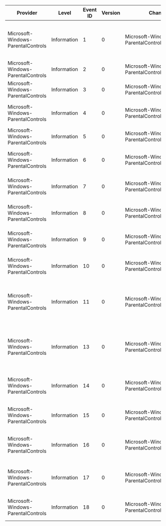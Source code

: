 Provider                            |  Level        |  Event ID  |  Version  |  Channel                                         |  Task                  |  Opcode  |  Keyword         |  Message
------------------------------------|---------------|------------|-----------|--------------------------------------------------|------------------------|----------|------------------|--------------------------------------------------------------------------
Microsoft-Windows-ParentalControls  |  Information  |  1         |  0        |  Microsoft-Windows-ParentalControls/Operational  |  SettingChange         |  Modify  |  WPC             |  A Setting changed inside of the parental controls settings
Microsoft-Windows-ParentalControls  |  Information  |  2         |  0        |  Microsoft-Windows-ParentalControls/Operational  |  GameStart             |  Launch  |  WPC ThirdParty  |  Generated when a game is run
Microsoft-Windows-ParentalControls  |  Information  |  3         |  0        |  Microsoft-Windows-ParentalControls/Operational  |  UrlVisit              |  Web     |  WPC             |  Generated when a URL is visited
Microsoft-Windows-ParentalControls  |  Information  |  4         |  0        |  Microsoft-Windows-ParentalControls/Operational  |  EmailReceived         |  Launch  |  WPC ThirdParty  |  Generated with an Email is Received
Microsoft-Windows-ParentalControls  |  Information  |  5         |  0        |  Microsoft-Windows-ParentalControls/Operational  |  EmailSent             |  Launch  |  WPC ThirdParty  |  Generated with an Email is Sent
Microsoft-Windows-ParentalControls  |  Information  |  6         |  0        |  Microsoft-Windows-ParentalControls/Operational  |  MediaPlayback         |  Launch  |  WPC ThirdParty  |  Generated when some media is played
Microsoft-Windows-ParentalControls  |  Information  |  7         |  0        |  Microsoft-Windows-ParentalControls/Operational  |  IMInvitation          |  Launch  |  WPC ThirdParty  |  Generated when an IM Invitiation is sent
Microsoft-Windows-ParentalControls  |  Information  |  8         |  0        |  Microsoft-Windows-ParentalControls/Operational  |  IMJoin                |  Launch  |  WPC ThirdParty  |  Generated when a user Joins an IM conversation
Microsoft-Windows-ParentalControls  |  Information  |  9         |  0        |  Microsoft-Windows-ParentalControls/Operational  |  IMLeave               |  Launch  |  WPC ThirdParty  |  Generated when a user leaves an IM conversation
Microsoft-Windows-ParentalControls  |  Information  |  10        |  0        |  Microsoft-Windows-ParentalControls/Operational  |  FileDownload          |  Web     |  WPC ThirdParty  |  Generated when a user downloads a file
Microsoft-Windows-ParentalControls  |  Information  |  11        |  0        |  Microsoft-Windows-ParentalControls/Operational  |  IMFeature             |  Launch  |  WPC ThirdParty  |  Generated when one of the IM features is used; like web chat; audio
Microsoft-Windows-ParentalControls  |  Information  |  13        |  0        |  Microsoft-Windows-ParentalControls/Operational  |  Custom                |  System  |  WPC ThirdParty  |  Generated by external apps that want to log parental control information
Microsoft-Windows-ParentalControls  |  Information  |  14        |  0        |  Microsoft-Windows-ParentalControls/Operational  |  EmailContact          |  Launch  |  WPC ThirdParty  |  Generated when an email contact is changed
Microsoft-Windows-ParentalControls  |  Information  |  15        |  0        |  Microsoft-Windows-ParentalControls/Operational  |  IMContact             |  Launch  |  WPC ThirdParty  |  Generated when an IM contact is changed
Microsoft-Windows-ParentalControls  |  Information  |  16        |  0        |  Microsoft-Windows-ParentalControls/Operational  |  Application Blocked   |  Launch  |  WPC             |  Generated when an application is blocked from running
Microsoft-Windows-ParentalControls  |  Information  |  17        |  0        |  Microsoft-Windows-ParentalControls/Operational  |  Application Override  |  Launch  |  WPC             |  Generated when an application override is requested
Microsoft-Windows-ParentalControls  |  Information  |  18        |  0        |  Microsoft-Windows-ParentalControls/Operational  |  WebOverride           |  Launch  |  WPC             |  Generated when a url override is requested